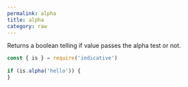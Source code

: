 ```yaml
---
permalink: alpha
title: alpha
category: raw
---
```


Returns a boolean telling if value passes the alpha test or not.
 
```js
const { is } = require('indicative')
 
if (is.alpha('hello')) {
}
```